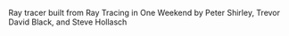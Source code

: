 Ray tracer built from Ray Tracing in One Weekend by Peter Shirley, Trevor David Black, and Steve Hollasch
